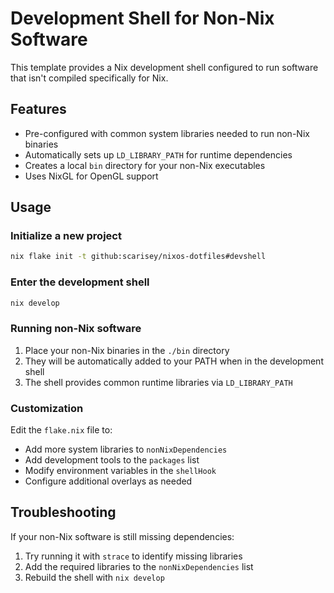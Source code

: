 # Development Shell for Non-Nix Software

This template provides a Nix development shell configured to run software that isn't compiled specifically for Nix.

## Features

- Pre-configured with common system libraries needed to run non-Nix binaries
- Automatically sets up `LD_LIBRARY_PATH` for runtime dependencies
- Creates a local `bin` directory for your non-Nix executables
- Uses NixGL for OpenGL support

## Usage

### Initialize a new project

```bash
nix flake init -t github:scarisey/nixos-dotfiles#devshell
```

### Enter the development shell

```bash
nix develop
```

### Running non-Nix software

1. Place your non-Nix binaries in the `./bin` directory
2. They will be automatically added to your PATH when in the development shell
3. The shell provides common runtime libraries via `LD_LIBRARY_PATH`

### Customization

Edit the `flake.nix` file to:

- Add more system libraries to `nonNixDependencies`
- Add development tools to the `packages` list
- Modify environment variables in the `shellHook`
- Configure additional overlays as needed

## Troubleshooting

If your non-Nix software is still missing dependencies:

1. Try running it with `strace` to identify missing libraries
2. Add the required libraries to the `nonNixDependencies` list
3. Rebuild the shell with `nix develop`
